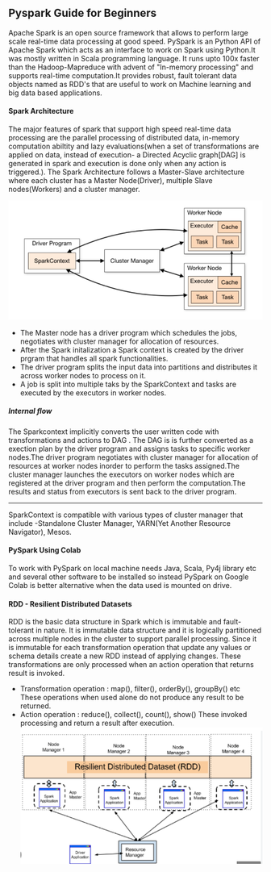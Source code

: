 
## Pyspark Guide for Beginners
Apache Spark is an open source framework that allows to perform large scale real-time data processing at good speed. PySpark is an Python API of Apache Spark  which acts as an interface to work on Spark using Python.It was mostly written in Scala programming language. It runs upto 100x faster than the Hadoop-Mapreduce with advent of "In-memory processing" and supports real-time computation.It provides robust, fault tolerant data objects named as RDD's that are useful to work on Machine learning and big data based applications.

#### Spark Architecture
The major features of spark that support high speed real-time data processing are the
parallel processing of distributed data, in-memory computation abiltity and lazy evaluations(when a set of 
transformations are applied on data, instead of execution- a Directed Acyclic graph[DAG] is generated
in spark and execution is done only when any action is triggered.).
The Spark Architecture follows a Master-Slave architecture where each cluster has
 a Master Node(Driver), multiple Slave nodes(Workers) and a cluster manager.
 
 ![Flow Diagram](spark_arch.png)
 
- The Master node has a driver program which schedules the jobs, negotiates with
 cluster manager for allocation of resources.
- After the Spark initalization a Spark context is created by the driver prgram that handles all 
spark functionalities.
- The driver program splits the input data into partitions and distributes it across worker nodes to
process on it.
- A job is split into multiple taks by the SparkContext and tasks are executed by the executors in worker nodes.
##### Internal flow
The Sparkcontext implicitly converts the user written code with transformations and actions to DAG . The DAG is is further converted as a exection plan by the driver program and assigns tasks to specific worker nodes.The driver program negotiates with cluster manager for allocation of resources at worker nodes inorder to perform the tasks assigned.The cluster manager launches the executors on worker nodes which are registered at the driver program and then perform the computation.The results and status from executors is sent back to the driver program.

---

SparkContext is compatible with various types of cluster manager that include -Standalone Cluster Manager, YARN(Yet Another Resource Navigator), Mesos.
#### PySpark Using Colab
To work with PySpark on local machine needs Java, Scala, Py4j library etc and several other software to be installed so instead PySpark on Google Colab is better alternative when the data used is mounted on drive.
#### RDD - Resilient Distributed Datasets
RDD is the basic data structure in Spark which is immutable and fault-tolerant in nature. It is immutable data structure and it is logically partitioned across multiple nodes in the cluster to support parallel processing. Since it is immutable for each transformation operation that update any values or schema details create a new RDD instead of applying changes. These transformations are only processed when an action operation that returns result is invoked.

- Transformation operation : map(), filter(), orderBy(), groupBy() etc
These operations when used alone do not produce any result to be returned.
- Action operation : reduce(), collect(), count(), show()
These invoked processing and return a result after execution.
![RDD spark](rdd_spark_1.png)


